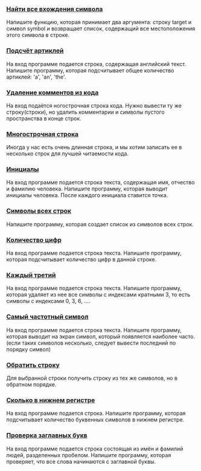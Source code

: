 ### [Найти все вхождения символа](/source/strings/findAllOccurrences.md)

Напишите функцию, которая принимает два аргумента: строку target и символ symbol и возвращает список, содержащий все местоположения этого символа в строке.

### [Подсчёт артиклей](/source/strings/getNumberOfArticles.md)

На вход программе подается строка, содержащая английский текст. Напишите программу, которая подсчитывает общее количество артиклей: 'a', 'an', 'the'.

### [Удаление комментов из кода](/source/strings/deleteComments.md)

На вход подаётся ногострочная строка кода.
Нужно вывести ту же строку(строки), но удалить комментарии и символы пустого пространства в конце строк.

### [Многострочная строка](/source/strings/multilineString.md)

Иногда у нас есть очень длинная строка, и мы хотим записать ее в несколько строк для лучшей читаемости кода. 

### [Инициалы](/source/strings/getInitials.md)

На вход программе подается строка текста, содержащая имя, отчество и фамилию человека. Напишите программу, которая выводит инициалы человека. После каждого инициала ставится точка.

### [Символы всех строк](/source/strings/listOfAllChars.md)

Напишите программу, которая создает список из символов всех строк.

### [Количество цифр](/source/strings/countDigits.md)

На вход программе подается строка текста. Напишите программу, которая подсчитывает количество цифр в данной строке.

### [Каждый третий](/source/strings/everyThird.md)

На вход программе подается строка текста. Напишите программу, которая удаляет из нее все символы с индексами кратными 3, то есть символы с индексами 0, 3, 6, ....

### [Самый частотный символ](/source/strings/mostFrequentSymbol.md)

На вход программе подается строка текста. Напишите программу, которая выводит на экран символ, который появляется наиболее часто. (если таких символов несколько, следует вывести последний по порядку символ)

### [Обратить строку](/source/strings/reverseString.md)

Для выбранной строки получить строку из тех же символов, но в обратном порядке.

### [Сколько в нижнем регистре](/source/strings/countLower.md)

На вход программе подается строка. Напишите программу, которая подсчитывает количество буквенных символов в нижнем регистре.

### [Проверка заглавных букв](/source/strings/checkCapitalized.md)

На вход программе подается строка состоящая из имён и фамилий людей, разделенных пробелом. Напишите программу, которая проверяет, что все слова начинаются с заглавной буквы.

